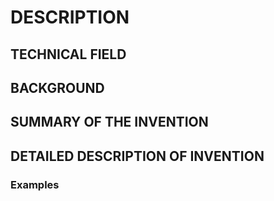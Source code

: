 # DESCRIPTION

## TECHNICAL FIELD

## BACKGROUND

## SUMMARY OF THE INVENTION

## DETAILED DESCRIPTION OF INVENTION

### Examples

